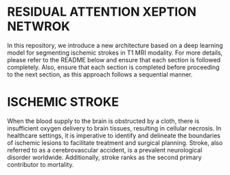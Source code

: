 # RESIDUAL ATTENTION XEPTION NETWROK
In this repository, we introduce a new architecture based on a deep learning model for segmenting ischemic strokes in T1 MRI modality.
 For more details, please refer to the README below and ensure that each section is followed completely. Also, ensure that each section is 
completed before proceeding to the next section, as this approach follows a sequential manner.


# ISCHEMIC STROKE

When the blood supply to the brain is obstructed by a cloth, there is insufficient oxygen delivery to brain tissues, resulting in cellular necrosis. 
In healthcare settings, it is imperative to identify and delineate the boundaries of ischemic lesions to facilitate treatment and surgical planning. 
Stroke, also referred to as a cerebrovascular accident, is a prevalent neurological disorder worldwide. Additionally, stroke ranks as the second primary contributor to mortality. 
